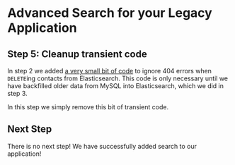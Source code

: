 # Advanced Search for your Legacy Application
## Step 5: Cleanup transient code

In step 2 we added [a very small bit of code](/blob/step-2-fork-writes/api/delete_contact.js#L23)
to ignore 404 errors when `DELETE`ing contacts from Elasticsearch. This code is only necessary
until we have backfilled older data from MySQL into Elasticsearch, which we did in step 3.

In this step we simply remove this bit of transient code.

## Next Step

There is no next step! We have successfully added search to our application!
